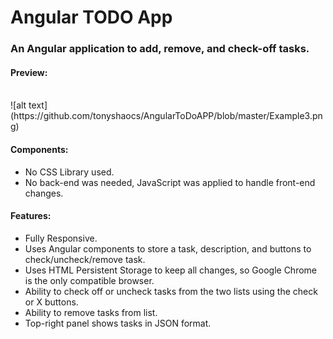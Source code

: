 # Angular TODO App

<h3>An Angular application to add, remove, and check-off tasks.</h3>

<h4>Preview:</h4>
<br/>
![alt text](https://github.com/tonyshaocs/AngularToDoAPP/blob/master/Example3.png)

<h4>Components:</h4>
<ul>
  <li>No CSS Library used.</li>
  <li>No back-end was needed, JavaScript was applied to handle front-end changes. </li>
</ul>

<h4>Features:</h4>
<ul>  
  <li>Fully Responsive.</li>
  <li>Uses Angular components to store a task, description, and buttons to check/uncheck/remove task.</li>
  <li>Uses HTML Persistent Storage to keep all changes, so Google Chrome is the only compatible browser.</li>
  <li>Ability to check off or uncheck tasks from the two lists using the check or X buttons.</li>
  <li>Ability to remove tasks from list.</li>
  <li>Top-right panel shows tasks in JSON format.</li>
</ul>

